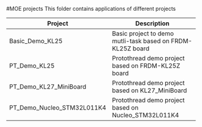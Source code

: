 #MOE projects
This folder contains applications of different projects
   
Project                    | Description   
-------------------------- | ------------
Basic_Demo_KL25            | Basic project to demo mutli-task based on FRDM-KL25Z board
PT_Demo_KL25               | Protothread demo project based on FRDM-KL25Z board
PT_Demo_KL27_MiniBoard     | Protothread demo project based on KL27_MiniBoard
PT_Demo_Nucleo_STM32L011K4 | Protothread demo project based on Nucleo_STM32L011K4

